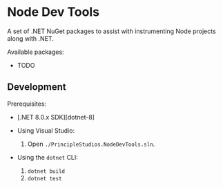 # Node Dev Tools

A set of .NET NuGet packages to assist with instrumenting Node projects along
with .NET.

Available packages:
- TODO

## Development

Prerequisites:
- [.NET 8.0.x SDK][dotnet-8]

- Using Visual Studio:
    1. Open `./PrincipleStudios.NodeDevTools.sln`.
- Using the `dotnet` CLI:
    1. `dotnet build`
    2. `dotnet test`

